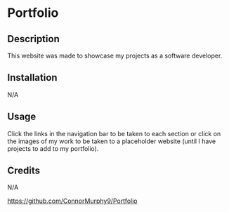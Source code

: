 # Portfolio

## Description

This website was made to showcase my projects as a software developer.


## Installation

N/A

## Usage

Click the links in the navigation bar to be taken to each section or click on the images of my work to be taken to a placeholder website (until I have projects to add to my portfolio).

## Credits

N/A


https://github.com/ConnorMurphy9/Portfolio
